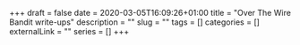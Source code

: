 +++
draft = false
date = 2020-03-05T16:09:26+01:00
title = "Over The Wire Bandit write-ups"
description = ""
slug = ""
tags = []
categories = []
externalLink = ""
series = []
+++
